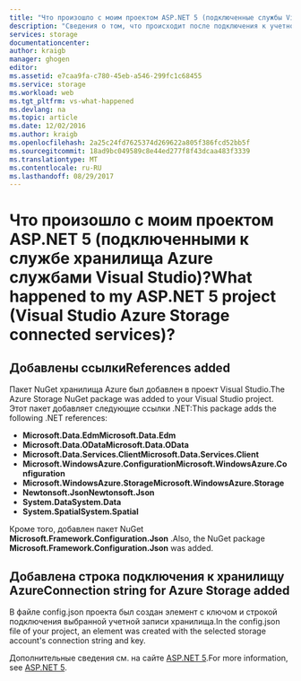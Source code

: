 ```yaml
---
title: "Что произошло с моим проектом ASP.NET 5 (подключенные службы Visual Studio) | Документация Майкрософт"
description: "Сведения о том, что происходит после подключения к учетной записи хранения Azure в проекте Visual Studio ASP.NET 5 с помощью подключенных служб Visual Studio"
services: storage
documentationcenter: 
author: kraigb
manager: ghogen
editor: 
ms.assetid: e7caa9fa-c780-45eb-a546-299fc1c68455
ms.service: storage
ms.workload: web
ms.tgt_pltfrm: vs-what-happened
ms.devlang: na
ms.topic: article
ms.date: 12/02/2016
ms.author: kraigb
ms.openlocfilehash: 2a25c24fd7625374d269622a805f386fcd52bb5f
ms.sourcegitcommit: 18ad9bc049589c8e44ed277f8f43dcaa483f3339
ms.translationtype: MT
ms.contentlocale: ru-RU
ms.lasthandoff: 08/29/2017
---
```

# <a name="what-happened-to-my-aspnet-5-project-visual-studio-azure-storage-connected-services"></a><span data-ttu-id="acd25-103">Что произошло с моим проектом ASP.NET 5 (подключенными к службе хранилища Azure службами Visual Studio)?</span><span class="sxs-lookup"><span data-stu-id="acd25-103">What happened to my ASP.NET 5 project (Visual Studio Azure Storage connected services)?</span></span>
## <a name="references-added"></a><span data-ttu-id="acd25-104">Добавлены ссылки</span><span class="sxs-lookup"><span data-stu-id="acd25-104">References added</span></span>
<span data-ttu-id="acd25-105">Пакет NuGet хранилища Azure был добавлен в проект Visual Studio.</span><span class="sxs-lookup"><span data-stu-id="acd25-105">The Azure Storage NuGet package was added to your Visual Studio project.</span></span>  
<span data-ttu-id="acd25-106">Этот пакет добавляет следующие ссылки .NET:</span><span class="sxs-lookup"><span data-stu-id="acd25-106">This package adds the following .NET references:</span></span>

* <span data-ttu-id="acd25-107">**Microsoft.Data.Edm**</span><span class="sxs-lookup"><span data-stu-id="acd25-107">**Microsoft.Data.Edm**</span></span>
* <span data-ttu-id="acd25-108">**Microsoft.Data.OData**</span><span class="sxs-lookup"><span data-stu-id="acd25-108">**Microsoft.Data.OData**</span></span>
* <span data-ttu-id="acd25-109">**Microsoft.Data.Services.Client**</span><span class="sxs-lookup"><span data-stu-id="acd25-109">**Microsoft.Data.Services.Client**</span></span>
* <span data-ttu-id="acd25-110">**Microsoft.WindowsAzure.Configuration**</span><span class="sxs-lookup"><span data-stu-id="acd25-110">**Microsoft.WindowsAzure.Configuration**</span></span>
* <span data-ttu-id="acd25-111">**Microsoft.WindowsAzure.Storage**</span><span class="sxs-lookup"><span data-stu-id="acd25-111">**Microsoft.WindowsAzure.Storage**</span></span>
* <span data-ttu-id="acd25-112">**Newtonsoft.Json**</span><span class="sxs-lookup"><span data-stu-id="acd25-112">**Newtonsoft.Json**</span></span>
* <span data-ttu-id="acd25-113">**System.Data**</span><span class="sxs-lookup"><span data-stu-id="acd25-113">**System.Data**</span></span>
* <span data-ttu-id="acd25-114">**System.Spatial**</span><span class="sxs-lookup"><span data-stu-id="acd25-114">**System.Spatial**</span></span>

<span data-ttu-id="acd25-115">Кроме того, добавлен пакет NuGet **Microsoft.Framework.Configuration.Json** .</span><span class="sxs-lookup"><span data-stu-id="acd25-115">Also, the NuGet package **Microsoft.Framework.Configuration.Json** was added.</span></span>

## <a name="connection-string-for-azure-storage-added"></a><span data-ttu-id="acd25-116">Добавлена строка подключения к хранилищу Azure</span><span class="sxs-lookup"><span data-stu-id="acd25-116">Connection string for Azure Storage added</span></span>
<span data-ttu-id="acd25-117">В файле config.json проекта был создан элемент с ключом и строкой подключения выбранной учетной записи хранилища.</span><span class="sxs-lookup"><span data-stu-id="acd25-117">In the config.json file of your project, an element was created with the selected storage account's connection string and key.</span></span>

<span data-ttu-id="acd25-118">Дополнительные сведения см. на сайте [ASP.NET 5](http://www.asp.net/vnext).</span><span class="sxs-lookup"><span data-stu-id="acd25-118">For more information, see [ASP.NET 5](http://www.asp.net/vnext).</span></span>

